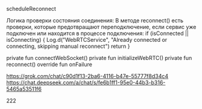 scheduleReconnect

Логика проверки состояния соединения:
В методе reconnect() есть проверки, которые предотвращают переподключение, если сервис уже подключен или находится в процессе подключения:
if (isConnected || isConnecting) {
Log.d("WebRTCService", "Already connected or connecting, skipping manual reconnect")
return
}

private fun connectWebSocket()
private fun initializeWebRTC()
private fun reconnect()
override fun onFailure

https://grok.com/chat/c90d1f13-2ba6-4116-b47e-55777f8d34c4
https://chat.deepseek.com/a/chat/s/fe6b1ff1-95e0-44b3-b316-5465a53511f6


222